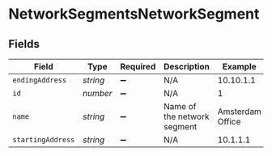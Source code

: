 # NetworkSegmentsNetworkSegment


## Fields

| Field                       | Type                        | Required                    | Description                 | Example                     |
| --------------------------- | --------------------------- | --------------------------- | --------------------------- | --------------------------- |
| `endingAddress`             | *string*                    | :heavy_minus_sign:          | N/A                         | 10.10.1.1                   |
| `id`                        | *number*                    | :heavy_minus_sign:          | N/A                         | 1                           |
| `name`                      | *string*                    | :heavy_minus_sign:          | Name of the network segment | Amsterdam Office            |
| `startingAddress`           | *string*                    | :heavy_minus_sign:          | N/A                         | 10.1.1.1                    |